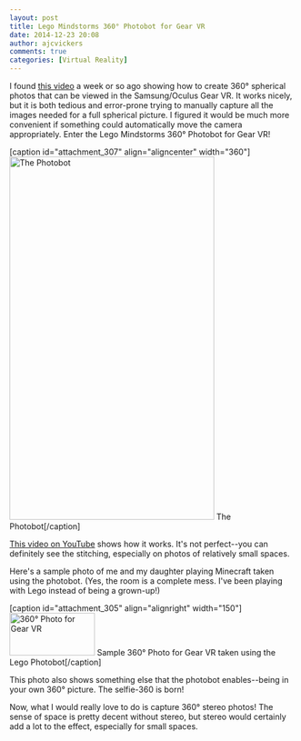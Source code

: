 ```yaml
---
layout: post
title: Lego Mindstorms 360° Photobot for Gear VR
date: 2014-12-23 20:08
author: ajcvickers
comments: true
categories: [Virtual Reality]
---
```

I found <a title="How To Create Your Own Oculus 360 Photos for Gear VR" href="https://www.youtube.com/watch?v=nIvwwl-PVw8">this video</a> a week or so ago showing how to create 360° spherical photos that can be viewed in the Samsung/Oculus Gear VR. It works nicely, but it is both tedious and error-prone trying to manually capture all the images needed for a full spherical picture. I figured it would be much more convenient if something could automatically move the camera appropriately. Enter the Lego Mindstorms 360° Photobot for Gear VR!



[caption id="attachment_307" align="aligncenter" width="360"]<a href="https://oneunicorn.files.wordpress.com/2014/12/wp_20141223_14_03_51_pro.jpg"><img class="wp-image-307" src="https://oneunicorn.files.wordpress.com/2014/12/wp_20141223_14_03_51_pro.jpg?w=577" alt="The Photobot" width="360" height="639" /></a> The Photobot[/caption]

<a title="Lego Mindstorms 360° Photobot for Gear VR" href="http://youtu.be/QhofyUaWFn0">This video on YouTube</a> shows how it works. It's not perfect--you can definitely see the stitching, especially on photos of relatively small spaces.

Here's a sample photo of me and my daughter playing Minecraft taken using the photobot. (Yes, the room is a complete mess. I've been playing with Lego instead of being a grown-up!)

[caption id="attachment_305" align="alignright" width="150"]<a href="https://oneunicorn.files.wordpress.com/2014/12/playingminecraft360.jpg"><img class="size-thumbnail wp-image-305" src="https://oneunicorn.files.wordpress.com/2014/12/playingminecraft360.jpg?w=150" alt="360° Photo for Gear VR" width="150" height="75" /></a> Sample 360° Photo for Gear VR taken using the Lego Photobot[/caption]

This photo also shows something else that the photobot enables--being in your own 360° picture. The selfie-360 is born!

Now, what I would really love to do is capture 360° stereo photos! The sense of space is pretty decent without stereo, but stereo would certainly add a lot to the effect, especially for small spaces.
